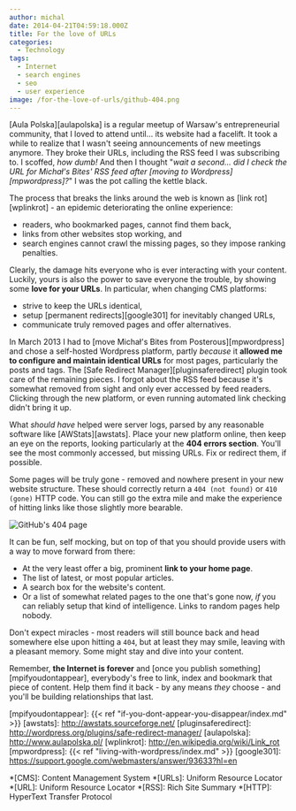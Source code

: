 ```yaml
---
author: michal
date: 2014-04-21T04:59:18.000Z
title: For the love of URLs
categories:
  - Technology
tags:
  - Internet
  - search engines
  - seo
  - user experience
image: /for-the-love-of-urls/github-404.png
---
```


[Aula Polska][aulapolska] is a regular meetup of Warsaw's entrepreneurial community, that I loved to attend until... its website had a facelift. It took a while to realize that I wasn't seeing announcements of new meetings anymore. They broke their URLs, including the RSS feed I was subscribing to. I scoffed, *how dumb!* And then I thought "*wait a second... did I check the URL for Michał's Bites' RSS feed after [moving to Wordpress][mpwordpress]?*" I was the pot calling the kettle black.

<!--more-->

The process that breaks the links around the web is known as [link rot][wplinkrot] - an epidemic deteriorating the online experience:

* readers, who bookmarked pages, cannot find them back,
* links from other websites stop working, and
* search engines cannot crawl the missing pages, so they impose ranking penalties.

Clearly, the damage hits everyone who is ever interacting with your content. Luckily, yours is also the power to save everyone the trouble, by showing some **love for your URLs**. In particular, when changing CMS platforms:

* strive to keep the URLs identical,
* setup [permanent redirects][google301] for inevitably changed URLs,
* communicate truly removed pages and offer alternatives.

In March 2013 I had to [move Michał's Bites from Posterous][mpwordpress] and chose a self-hosted Wordpress platform, partly *because* it **allowed me to configure and maintain identical URLs** for most pages, particularly the posts and tags. The [Safe Redirect Manager][pluginsaferedirect] plugin took care of the remaining pieces. I forgot about the RSS feed because it's somewhat removed from sight and only ever accessed by feed readers. Clicking through the new platform, or even running automated link checking didn't bring it up.

What *should have* helped were server logs, parsed by any reasonable software like [AWStats][awstats]. Place your new platform online, then keep an eye on the reports, looking particularly at the **404 errors section**. You'll see the most commonly accessed, but missing URLs. Fix or redirect them, if possible.

Some pages will be truly gone - removed and nowhere present in your new website structure. These should correctly return a `404 (not found)` or `410 (gone)` HTTP code. You can still go the extra mile and make the experience of hitting links like those slightly more bearable.

![GitHub's 404 page](/for-the-love-of-urls/github-404.png)

It can be fun, self mocking, but on top of that you should provide users with a way to move forward from there:

* At the very least offer a big, prominent **link to your home page**.
* The list of latest, or most popular articles.
* A search box for the website's content.
* Or a list of somewhat related pages to the one that's gone now, *if* you can reliably setup that kind of intelligence. Links to random pages help nobody.

Don't expect miracles - most readers will still bounce back and head somewhere else upon hitting a `404`, but at least they may smile, leaving with a pleasant memory. Some might stay and dive into your content.

Remember, **the Internet is forever** and [once you publish something][mpifyoudontappear], everybody's free to link, index and bookmark that piece of content. Help them find it back - by any means *they* choose - and you'll be building relationships that last.

[mpifyoudontappear]: {{< ref "if-you-dont-appear-you-disappear/index.md" >}}
[awstats]: http://awstats.sourceforge.net/
[pluginsaferedirect]: http://wordpress.org/plugins/safe-redirect-manager/
[aulapolska]: http://www.aulapolska.pl/
[wplinkrot]: http://en.wikipedia.org/wiki/Link_rot
[mpwordpress]: {{< ref "living-with-wordpress/index.md" >}}
[google301]: https://support.google.com/webmasters/answer/93633?hl=en

*[CMS]: Content Management System
*[URLs]: Uniform Resource Locator
*[URL]: Uniform Resource Locator
*[RSS]: Rich Site Summary
*[HTTP]: HyperText Transfer Protocol

